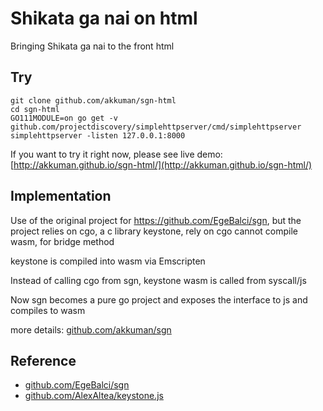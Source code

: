 # Shikata ga nai on html

Bringing Shikata ga nai to the front html

## Try

```shell
git clone github.com/akkuman/sgn-html
cd sgn-html
GO111MODULE=on go get -v github.com/projectdiscovery/simplehttpserver/cmd/simplehttpserver
simplehttpserver -listen 127.0.0.1:8000
```

If you want to try it right now, please see live demo: [http://akkuman.github.io/sgn-html/](http://akkuman.github.io/sgn-html/)

## Implementation

Use of the original project for https://github.com/EgeBalci/sgn, but the project relies on cgo, a c library keystone, rely on cgo cannot compile wasm, for bridge method

keystone is compiled into wasm via Emscripten

Instead of calling cgo from sgn, keystone wasm is called from syscall/js

Now sgn becomes a pure go project and exposes the interface to js and compiles to wasm

more details: [github.com/akkuman/sgn](https://github.com/akkuman/sgn)

## Reference

- [github.com/EgeBalci/sgn](https://github.com/EgeBalci/sgn)
- [github.com/AlexAltea/keystone.js](https://github.com/AlexAltea/keystone.js)
